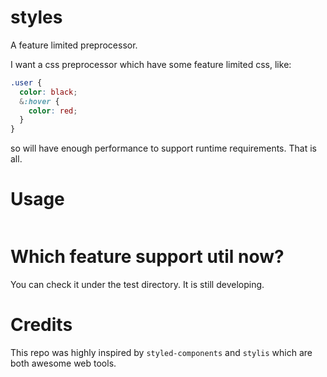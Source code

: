# styles

A feature limited preprocessor.

I want a css preprocessor which have some feature limited css, like:

```css
.user {
  color: black;
  &:hover {
    color: red;
  }
}
```

so will have enough performance to support runtime requirements. That is all.

# Usage

```node

```

# Which feature support util now?

You can check it under the test directory. It is still developing.

# Credits

This repo was highly inspired by `styled-components` and `stylis` which are both awesome web tools.

